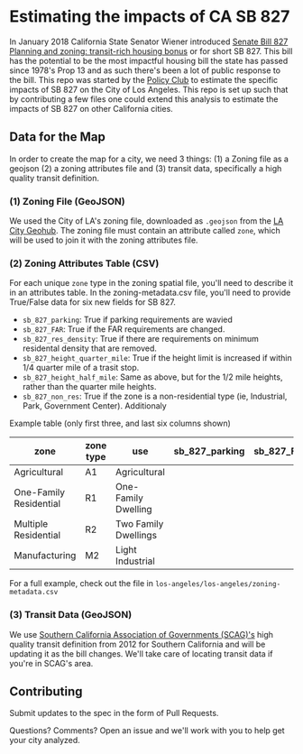 # Estimating the impacts of CA SB 827
In January 2018 California State Senator Wiener introduced [Senate Bill 827 Planning and zoning: transit-rich housing bonus](https://leginfo.legislature.ca.gov/faces/billTextClient.xhtml?bill_id=201720180SB827) or for short SB 827. This bill has the potential to be the most impactful housing bill the state has passed since 1978's Prop 13 and as such there's been a lot of public response to the bill. This repo was started by the [Policy Club](http://policyclub.io) to estimate the specific impacts of SB 827 on the City of Los Angeles. This repo is set up such that by contributing a few files one could extend this analysis to estimate the impacts of SB 827 on other California cities.

## Data for the Map 

In order to create the map for a city, we need 3 things: (1) a Zoning file as a geojson (2) a zoning attributes file and (3) transit data, specifically a high quality transit definition. 

### (1) Zoning File (GeoJSON)

We used the City of LA's zoning file, downloaded as `.geojson` from the [LA City Geohub](geohub.lacity.org). The zoning file must contain an attribute called `zone`, which will be used to join it with the zoning attributes file.

### (2) Zoning Attributes Table (CSV)
For each unique `zone` type in the zoning spatial file, you'll need to describe it in an attributes table. In the zoning-metadata.csv file, you'll need to provide True/False data for six new fields for SB 827. 

+ `sb_827_parking`: True if parking requirements are wavied 
+ `sb_827_FAR`: True if the FAR requirements are changed. 
+ `sb_827_res_density`: True if there are requirements on minimum residental density that are removed. 
+ `sb_827_height_quarter_mile`: True if the height limit is increased if within 1/4 quarter mile of a trasit stop.  
+ `sb_827_height_half_mile`: Same as above, but for the 1/2 mile heights, rather than the quarter mile heights. 
+ `sb_827_non_res`: True if the zone is a non-residential type (ie, Industrial, Park, Government Center). Additionaly 

Example table (only first three, and last six columns shown)

| zone | zone type | use | sb_827_parking | sb_827_FAR | sb_827_res_density | sb_827_height_quarter_mile | sb_827_height_half_mile | sb_827_non_res |
|-|-|-|-|-|-|-|-|-|
| Agricultural | A1 | Agricultural |||||||
|One-Family Residential | R1 | One-Family Dwelling|
|Multiple Residential | R2 | Two Family Dwellings|
|Manufacturing | M2 | Light Industrial|

For a full example, check out the file in `los-angeles/los-angeles/zoning-metadata.csv`

### (3) Transit Data (GeoJSON)
We use [Southern California Association of Governments (SCAG)'s](http://www.scag.ca.gov/) high quality transit definition from 2012 for Southern California and will be updating it as the bill changes. We'll take care of locating transit data if you're in SCAG's area. 

## Contributing 

Submit updates to the spec in the form of Pull Requests. 

Questions? Comments? Open an issue and we'll work with you to help get your city analyzed. 
